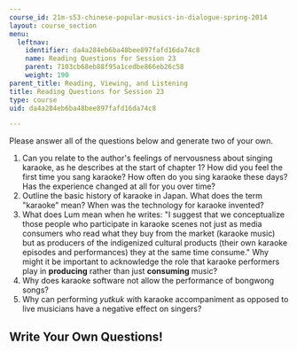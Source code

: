 ```yaml
---
course_id: 21m-s53-chinese-popular-musics-in-dialogue-spring-2014
layout: course_section
menu:
  leftnav:
    identifier: da4a284eb6ba48bee897fafd16da74c8
    name: Reading Questions for Session 23
    parent: 7103cb68eb88f95a1cedbe866eb26c58
    weight: 190
parent_title: Reading, Viewing, and Listening
title: Reading Questions for Session 23
type: course
uid: da4a284eb6ba48bee897fafd16da74c8

---
```


Please answer all of the questions below and generate two of your own.

1.  Can you relate to the author's feelings of nervousness about singing karaoke, as he describes at the start of chapter 1? How did you feel the first time you sang karaoke? How often do you sing karaoke these days? Has the experience changed at all for you over time?
2.  Outline the basic history of karaoke in Japan. What does the term "karaoke" mean? When was the technology for karaoke invented?
3.  What does Lum mean when he writes: "I suggest that we conceptualize those people who participate in karaoke scenes not just as media consumers who read what they buy from the market (karaoke music) but as producers of the indigenized cultural products (their own karaoke episodes and performances) they at the same time consume." Why might it be important to acknowledge the role that karaoke performers play in **producing** rather than just **consuming** music?
4.  Why does karaoke software not allow the performance of bongwong songs?
5.  Why can performing _yutkuk_ with karaoke accompaniment as opposed to live musicians have a negative effect on singers?

Write Your Own Questions!
-------------------------